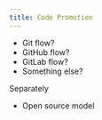 ```yaml
---
title: Code Promotion
---
```


- Git flow?
- GitHub flow?
- GitLab flow?
- Something else?

Separately

- Open source model

